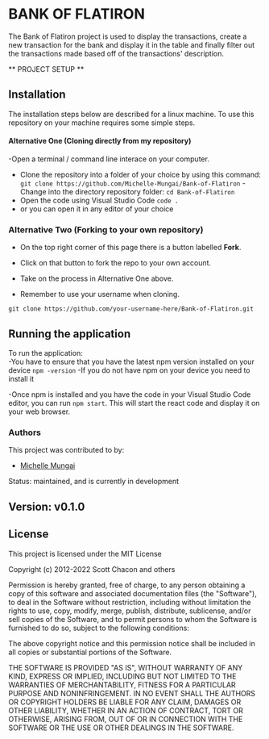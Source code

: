# BANK OF FLATIRON

The Bank of Flatiron project is used to display the transactions, create a new transaction for the bank and display it in the table and finally filter out the transactions made based off of the transactions' description.

** PROJECT SETUP **
## Installation
The installation steps below are described for a linux machine.
To use this repository on your machine requires some simple steps.

#### Alternative One (Cloning directly from my repository)
-Open a terminal /  command line interace on your computer.
- Clone the repository into a folder of your choice by using this command:\
`git clone https://github.com/Michelle-Mungai/Bank-of-Flatiron`
-Change into the directory repository folder:
`cd Bank-of-Flatiron`
- Open the code using Visual Studio Code
`code .`
- or you can open it in any editor of your choice

### Alternative Two (Forking to your own repository)
- On the top right corner of this page there is a button labelled **Fork**.

- Click on that button to fork the repo to your own account.

- Take on the process in Alternative One above.

- Remember to use your username when cloning.

`git clone https://github.com/your-username-here/Bank-of-Flatiron.git`

## Running the application
To run the application:\
-You have to ensure that you have the latest npm version installed on your device
`npm -version`
-If you do not have npm on your device you need to install it

-Once npm is installed and you have the code in your Visual Studio Code editor, you can run `npm start`. This will start the react code and display it on your web browser.

### Authors
This project was contributed to by:
- [Michelle Mungai](https://github.com/Michelle-Mungai)

Status:
    maintained, and is currently in development

Version:
    v0.1.0
----
## License
This project is licensed under the MIT License

Copyright (c) 2012-2022 Scott Chacon and others

Permission is hereby granted, free of charge, to any person obtaining
a copy of this software and associated documentation files (the
"Software"), to deal in the Software without restriction, including
without limitation the rights to use, copy, modify, merge, publish,
distribute, sublicense, and/or sell copies of the Software, and to
permit persons to whom the Software is furnished to do so, subject to
the following conditions:

The above copyright notice and this permission notice shall be
included in all copies or substantial portions of the Software.

THE SOFTWARE IS PROVIDED "AS IS", WITHOUT WARRANTY OF ANY KIND,
EXPRESS OR IMPLIED, INCLUDING BUT NOT LIMITED TO THE WARRANTIES OF
MERCHANTABILITY, FITNESS FOR A PARTICULAR PURPOSE AND
NONINFRINGEMENT. IN NO EVENT SHALL THE AUTHORS OR COPYRIGHT HOLDERS BE
LIABLE FOR ANY CLAIM, DAMAGES OR OTHER LIABILITY, WHETHER IN AN ACTION
OF CONTRACT, TORT OR OTHERWISE, ARISING FROM, OUT OF OR IN CONNECTION
WITH THE SOFTWARE OR THE USE OR OTHER DEALINGS IN THE SOFTWARE.
